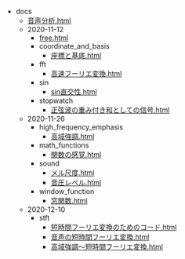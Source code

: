 * docs
    * [音声分析.html](./音声分析.html)
    * 2020-11-12
        * [free.html](./2020-11-12/free.html)
        * coordinate_and_basis
            * [座標と基底.html](./2020-11-12/coordinate_and_basis/座標と基底.html)
        * fft
            * [高速フーリエ変換.html](./2020-11-12/fft/高速フーリエ変換.html)
        * sin
            * [sin直交性.html](./2020-11-12/sin/sin直交性.html)
        * stopwatch
            * [正弦波の重み付き和としての信号.html](./2020-11-12/stopwatch/正弦波の重み付き和としての信号.html)
    * 2020-11-26
        * high_frequency_emphasis
            * [高域強調.html](./2020-11-26/high_frequency_emphasis/高域強調.html)
        * math_functions
            * [関数の感覚.html](./2020-11-26/math_functions/関数の感覚.html)
        * sound
            * [メル尺度.html](./2020-11-26/sound/メル尺度.html)
            * [音圧レベル.html](./2020-11-26/sound/音圧レベル.html)
        * window_function
            * [窓関数.html](./2020-11-26/window_function/窓関数.html)
    * 2020-12-10
        * stft
            * [短時間フーリエ変換のためのコード.html](./2020-12-10/stft/短時間フーリエ変換のためのコード.html)
            * [音声の短時間フーリエ変換.html](./2020-12-10/stft/音声の短時間フーリエ変換.html)
            * [高域強調～短時間フーリエ変換.html](./2020-12-10/stft/高域強調～短時間フーリエ変換.html)
